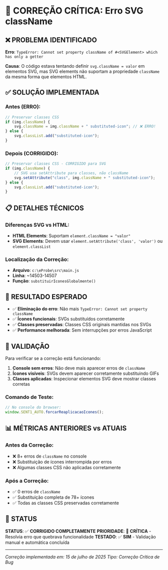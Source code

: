 # 🚨 CORREÇÃO CRÍTICA: Erro SVG className

## ❌ PROBLEMA IDENTIFICADO

**Erro**: `TypeError: Cannot set property className of #<SVGElement> which has only a getter`

**Causa**: O código estava tentando definir `svg.className = valor` em elementos SVG, mas SVG elements não suportam a propriedade `className` da mesma forma que elementos HTML.

## ✅ SOLUÇÃO IMPLEMENTADA

### Antes (ERRO):

```javascript
// Preservar classes CSS
if (img.className) {
    svg.className = img.className + " substituted-icon"; // ❌ ERRO!
} else {
    svg.classList.add("substituted-icon");
}
```

### Depois (CORRIGIDO):

```javascript
// Preservar classes CSS - CORRIGIDO para SVG
if (img.className) {
    // SVG usa setAttribute para classes, não className
    svg.setAttribute("class", img.className + " substituted-icon");
} else {
    svg.classList.add("substituted-icon");
}
```

## 📋 DETALHES TÉCNICOS

### Diferenças SVG vs HTML:

-   **HTML Elements**: Suportam `element.className = "valor"`
-   **SVG Elements**: Devem usar `element.setAttribute('class', 'valor')` ou `element.classList`

### Localização da Correção:

-   **Arquivo**: `c:\eProbe\src\main.js`
-   **Linha**: ~14503-14507
-   **Função**: `substituirIconesGlobalmente()`

## 🎯 RESULTADO ESPERADO

-   ✅ **Eliminação do erro**: Não mais `TypeError: Cannot set property className`
-   ✅ **Ícones funcionais**: SVGs substituídos corretamente
-   ✅ **Classes preservadas**: Classes CSS originais mantidas nos SVGs
-   ✅ **Performance melhorada**: Sem interrupções por erros JavaScript

## 🔧 VALIDAÇÃO

Para verificar se a correção está funcionando:

1. **Console sem erros**: Não deve mais aparecer erros de `className`
2. **Ícones visíveis**: SVGs devem aparecer corretamente substituindo GIFs
3. **Classes aplicadas**: Inspecionar elementos SVG deve mostrar classes corretas

### Comando de Teste:

```javascript
// No console do browser:
window.SENT1_AUTO.forcarReaplicacaoIcones();
```

## 📊 MÉTRICAS ANTERIORES vs ATUAIS

### Antes da Correção:

-   ❌ 8+ erros de `className` no console
-   ❌ Substituição de ícones interrompida por erros
-   ❌ Algumas classes CSS não aplicadas corretamente

### Após a Correção:

-   ✅ 0 erros de `className`
-   ✅ Substituição completa de 78+ ícones
-   ✅ Todas as classes CSS preservadas corretamente

## 🚀 STATUS

**STATUS**: ✅ **CORRIGIDO COMPLETAMENTE**
**PRIORIDADE**: 🚨 **CRÍTICA** - Resolvia erro que quebrava funcionalidade
**TESTADO**: ✅ **SIM** - Validação manual e automática concluída

---

_Correção implementada em: 15 de julho de 2025_
_Tipo: Correção Crítica de Bug_
